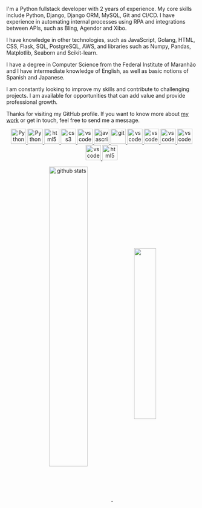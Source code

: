 


I'm a Python fullstack developer with 2 years of experience. My core skills include Python, Django, Django ORM, MySQL, Git and CI/CD. I have experience in automating internal processes using RPA and integrations between APIs, such as Bling, Agendor and Xibo.

I have knowledge in other technologies, such as JavaScript, Golang, HTML, CSS, Flask, SQL, PostgreSQL, AWS, and libraries such as Numpy, Pandas, Matplotlib, Seaborn and Scikit-learn.

I have a degree in Computer Science from the Federal Institute of Maranhão and I have intermediate knowledge of English, as well as basic notions of Spanish and Japanese.

I am constantly looking to improve my skills and contribute to challenging projects. I am available for opportunities that can add value and provide professional growth.

Thanks for visiting my GitHub profile. If you want to know more about [my work](https://portfyhub.com/see/wenderson) or get in touch, feel free to send me a message.
<p align="center">
    <a target="_blank" href="https://python.org/">
        <img src="https://cdn.jsdelivr.net/gh/devicons/devicon/icons/python/python-original.svg" alt="Python" width="40" height="40"/>
    </a>
    <a target="_blank" href="https://www.djangoproject.com/">
        <img src="https://cdn.jsdelivr.net/gh/devicons/devicon/icons/django/django-plain-wordmark.svg" class="devicon-django-plain-wordmark"  alt="Python" width="40" height="40"/>
    </a>
    <a target="_blank" href="https://developer.mozilla.org/pt-BR/docs/Web/HTML">
        <img src="https://cdn.jsdelivr.net/gh/devicons/devicon/icons/html5/html5-plain.svg" alt="html5" width="40" height="40"/>
    </a>
    <a target="_blank" href="https://developer.mozilla.org/pt-BR/docs/Web/CSS">
        <img src="https://cdn.jsdelivr.net/gh/devicons/devicon/icons/css3/css3-plain.svg" alt="css3" width="40" height="40"/>
    </a>
    <a target="_blank" href="https://getbootstrap.com/">
        <img src="https://cdn.jsdelivr.net/gh/devicons/devicon/icons/bootstrap/bootstrap-plain-wordmark.svg" alt="vscode" width="40" height="40"/>
     </a>
    <a target="_blank" href="https://developer.mozilla.org/en-US/docs/Web/JavaScript">
        <img src="https://cdn.jsdelivr.net/gh/devicons/devicon/icons/javascript/javascript-original.svg" alt="javascript" width="40" height="40"/>
    </a>
    <a target="_blank" href="https://git-scm.com/">
        <img src="https://cdn.jsdelivr.net/gh/devicons/devicon/icons/git/git-original.svg" alt="git" width="40" height="40"/>
    </a>
     <a target="_blank" href="https://code.visualstudio.com/">
        <img src="https://cdn.jsdelivr.net/gh/devicons/devicon/icons/vscode/vscode-original.svg" alt="vscode" width="40" height="40"/>
     </a>
    <a target="_blank" href="https://www.docker.com/">
        <img src="https://cdn.jsdelivr.net/gh/devicons/devicon/icons/docker/docker-original-wordmark.svg" alt="vscode" width="40" height="40"/>
     </a>
    <a target="_blank" href="#">
        <img src="https://cdn.jsdelivr.net/gh/devicons/devicon/icons/linux/linux-original.svg" alt="vscode" width="40" height="40"/>
     </a>
       <a target="_blank" href="#">
        <img src="https://cdn.jsdelivr.net/gh/devicons/devicon/icons/ubuntu/ubuntu-plain.svg" alt="vscode" width="40" height="40"/>
     </a>
    </a>
       <a target="_blank" href="https://aws.amazon.com/">
        <img src="https://cdn.jsdelivr.net/gh/devicons/devicon/icons/amazonwebservices/amazonwebservices-plain-wordmark.svg" alt="vscode" width="40" height="40"/>
     </a> 
     <a target="_blank" href="https://flask.palletsprojects.com/en/3.0.x/L">
        <img src="https://cdn.jsdelivr.net/gh/devicons/devicon/icons/flask/flask-original-wordmark.svg" alt="html5" width="40" height="40"/>
    </a>
     </p>


<p align="center">
    <a target="_blank" href="https://github.com/wendersoon">
       <img src="https://github-readme-stats.vercel.app/api?username=wendersoon&show_icons=true&theme=gotham" alt="github stats" width="45%" align="center"/>
    </a>
    <a target="_blank" href="https://github.com/wendersoon">
        <img align="center" width="34%" src="https://github-readme-stats.vercel.app/api/top-langs/?username=wendersoon&show_icons=true&include_all_commits=true&count_private=true&layout=compact&theme=tokyonight"/>
    </a>
</p>


